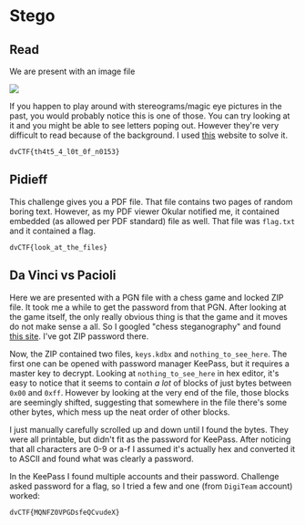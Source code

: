 # Stego
## Read
We are present with an image file

![](flag.png)

If you happen to play around with stereograms/magic eye pictures in the past, you would probably notice this is one of those.
You can try looking at it and you might be able to see letters poping out. However they're very difficult to read because of the background.
I used [this](https://magiceye.ecksdee.co.uk/) website to solve it.
```
dvCTF{th4t5_4_l0t_0f_n0153}
```
## Pidieff
This challenge gives you a PDF file. That file contains two pages of random boring text. However, as my PDF viewer Okular notified me, it contained embedded (as allowed per PDF standard) file as well. That file was `flag.txt` and it contained a flag.
```
dvCTF{look_at_the_files}
```

## Da Vinci vs Pacioli
Here we are presented with a PGN file with a chess game and locked ZIP file.
It took me a while to get the password from that PGN. After looking at the game itself, the only really obvious thing is that the game and it moves do not make sense a all. So I googled "chess steganography" and found [this site](https://incoherency.co.uk/chess-steg/). I've got ZIP password there.

Now, the ZIP contained two files, `keys.kdbx` and `nothing_to_see_here`. The first one can be opened with password manager KeePass, but it requires a master key to decrypt.
Looking at `nothing_to_see_here` in hex editor, it's easy to notice that it seems to contain *a lot* of blocks of just bytes between `0x00` and `0xff`. However by looking at the very end of the file, those blocks are seemingly shifted, suggesting that somewhere in the file there's some other bytes, which mess up the neat order of other blocks.

I just manually carefully scrolled up and down until I found the bytes. They were all printable, but didn't fit as the password for KeePass. After noticing that all characters are 0-9 or a-f I assumed it's actually hex and converted it to ASCII and found what was clearly a password.

In the KeePass I found multiple accounts and their password. Challenge asked password for a flag, so I tried a few and one (from `DigiTeam` account) worked:
```
dvCTF{MQNFZ0VPGDsfeQCvudeX}
```